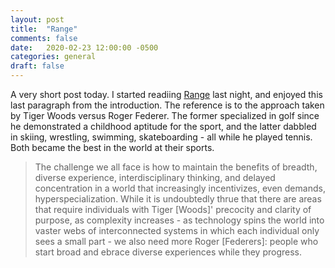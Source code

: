 ```yaml
---
layout: post
title:  "Range"
comments: false
date:   2020-02-23 12:00:00 -0500
categories: general
draft: false
---
```


A very short post today. I started readiing [Range](https://www.amazon.com/Range-Generalists-Triumph-Specialized-World/dp/0735214484) last night, and enjoyed this last paragraph from the introduction. The reference is to the approach taken by Tiger Woods versus Roger Federer. The former specialized in golf since he demonstrated a childhood aptitude for the sport, and the latter dabbled in skiing, wrestling, swimming, skateboarding - all while he played tennis. Both became the best in the world at their sports.

> The challenge we all face is how to maintain the benefits of breadth, diverse experience, interdisciplinary thinking, and delayed concentration in a world that increasingly incentivizes, even demands, hyperspecialization. While it is undoubtedly thrue that there are areas that require individuals with Tiger [Woods]' precocity and clarity of purpose, as complexity increases - as technology spins the world into vaster webs of interconnected systems in which each individual only sees a small part - we also need more Roger [Federers]: people who start broad and ebrace diverse experiences while they progress. 

